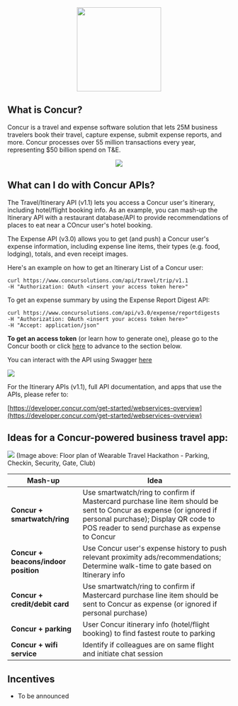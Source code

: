 <center><img src="https://jfqcza.bn1.livefilestore.com/y2paqP_3uagi8J3WlP4-pNt4kJoOzRKmuohSQUsrjaegIaoNbNZJ7EXLEflIO6XYAOKM6scpKxbtXPg10RL5OO3A9bc6m-zERVRHUYB1OEGq8s/Concur_Logo_VT_Color_500px.png?psid=1" width="190px" /></center>

What is Concur?
--

Concur is a travel and expense software solution that lets 25M business travelers book their travel, capture expense, submit expense reports, and more.  Concur processes over 55 million transactions every year, representing $50 billion spend on T&E.

<center>
<img src="https://jfqcza.bn1.livefilestore.com/y2prf7yXWtqtcsjpFh2XXu6XQ7ppeIg8SqyBAFEUIcqwGG-TQz1vpZhxx6ac2ySbguL5EAsg0IerEzlUQRynANwyVmyt9dUxWWwNS-x75NX248/Screen%20Shot%202014-05-31%20at%2012.02.06%20PM.png?psid=1" /></center>

What can I do with Concur APIs?
--

The Travel/Itinerary API (v1.1) lets you access a Concur user's itinerary, including hotel/flight booking info.  As an example, you can mash-up the Itinerary API with a restaurant database/API to provide recommendations of places to eat near a COncur user's hotel booking.

The Expense API (v3.0) allows you to get (and push) a Concur user's expense information, including expense line items, their types (e.g. food, lodging), totals, and even receipt images.

Here's an example on how to get an Itinerary List of a Concur user:

    curl https://www.concursolutions.com/api/travel/trip/v1.1
    -H "Authorization: OAuth <insert your access token here>"
    
To get an expense summary by using the Expense Report Digest API:

    curl https://www.concursolutions.com/api/v3.0/expense/reportdigests
    -H "Authorization: OAuth <insert your access token here>"
    -H "Accept: application/json"
    
**To get an access token** (or learn how to generate one), please go to the Concur booth or click [here]() to advance to the section below.

You can interact with the API using Swagger [here](https://www.concursolutions.com/api/docs/index.html)

<a href="https://www.concursolutions.com/api/docs/index.html"><img src="https://jfqcza.bn1.livefilestore.com/y2phbDjCiRKZp3Btneho4UncjWK46iv8GFhyKdTZ7xJJ9BCJ-JJiNrw7ieCenHdSGPgEZL0Tj7IYjGypUv61u3KdIrjj0dAUM35DjC3cPzLls0/Screen%20Shot%202014-05-31%20at%202.09.43%20PM.png?psid=1" /></a>

For the Itinerary APIs (v1.1), full API documentation, and apps that use the APIs, please refer to:

[https://developer.concur.com/get-started/webservices-overview](https://developer.concur.com/get-started/webservices-overview)

Ideas for a Concur-powered business travel app:
--

<img src="https://jfqcza.bn1.livefilestore.com/y2pW4OEzxTpguO8XL5IAIzNQ_CiRQbSVAYOnWeNd1IWvId3XAfM0jIy9OTT0UgbaIjdepBO1JjbtmXP7JU3J_tO1JkNh1UbcmbE_HElMGRvXoQ/Wearable%20World%20-%20AA%20Hack%20map.png?psid=1" />
(Image above:  Floor plan of Wearable Travel Hackathon - Parking, Checkin, Security, Gate, Club)

Mash-up  | Idea
------------- | -------------
**Concur + smartwatch/ring**  | Use smartwatch/ring to confirm if Mastercard purchase line item should be sent to Concur as expense (or ignored if personal purchase); Display QR code to POS reader to send purchase as expense to Concur
**Concur + beacons/indoor position**  | Use Concur user's expense history to push relevant proximity ads/recommendations; Determine walk-time to gate based on Itinerary info
**Concur + credit/debit card**  | Use smartwatch/ring to confirm if Mastercard purchase line item should be sent to Concur as expense (or ignored if personal purchase)
**Concur + parking** | User Concur itinerary info (hotel/flight booking) to find fastest route to parking
**Concur + wifi service** | Identify if colleagues are on same flight and initiate chat session

Incentives
--

- To be announced

